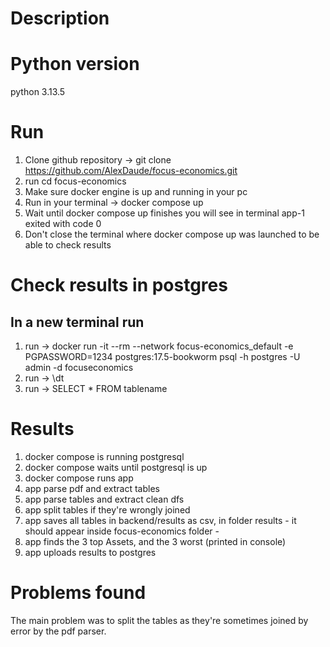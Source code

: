 # Description

# Python version

python 3.13.5


# Run

1) Clone github repository -> git clone https://github.com/AlexDaude/focus-economics.git
2) run cd focus-economics
3) Make sure docker engine is up and running in your pc
4) Run in your terminal -> docker compose up 
5) Wait until docker compose up finishes you will see in terminal app-1 exited with code 0
6) Don't close the terminal where docker compose up was launched to be able to check results


# Check results in postgres


## In a new terminal run

1) run -> docker run -it --rm --network focus-economics_default -e PGPASSWORD=1234 postgres:17.5-bookworm psql -h postgres -U admin -d focuseconomics
2) run -> \dt 
3) run -> SELECT * FROM tablename


# Results

1) docker compose is running postgresql
2) docker compose waits until postgresql is up
3) docker compose runs app
4) app parse pdf and extract tables
5) app parse tables and extract clean dfs
6) app split tables if they're wrongly joined
6) app saves all tables in backend/results as csv, in folder results - it should appear inside focus-economics folder -
7) app finds the 3 top Assets, and the 3 worst (printed in console)
8) app uploads results to postgres

# Problems found

The main problem was to split the tables as they're sometimes joined by error by the pdf parser.

